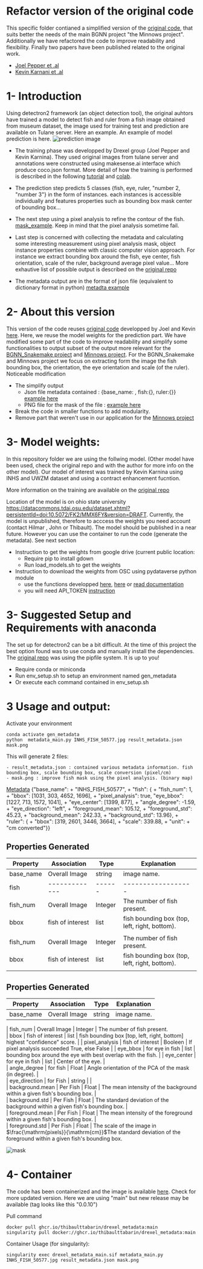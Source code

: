 # Refactor version of the original code

This specific folder contianed a simplified version of the [original code](https://github.com/hdr-bgnn/drexel_metadata), that suits better the needs of the main BGNN project "the Minnows project".
Additionally we have refactored the code to improve readability and flexibility. Finally two papers have been published related to the original work.

+ [Joel Pepper et .al](https://ieeexplore.ieee.org/stamp/stamp.jsp?arnumber=9651834&casa_token=csQdLvi9K2cAAAAA:pMWSDHozeLugmFMNiMTChZiVf-6OjSl8zoouLyV_DRsPp_q3GvNL0Fvloe___GbaMRSiPA&tag=1)
+ [Kevin Karnani et  .al](https://assets.researchsquare.com/files/rs-1506561/v1_covered.pdf?c=1651071974)


# 1- Introduction

Using detectron2 framework (an object detection tool), the original auhtors have trained a model to detect fish and ruler from a fish image obtained from museum dataset, the image used for training test and prediction are available on Tulane server. Here an example. An example of model prediction is here. 
![prediction image](https://github.com/thibaulttabarin/drexel_metadata/blob/main/gen_metadata_mini/image_test/prediction_50577.jpg)

- The training phase was developped by Drexel group (Joel Pepper and Kevin Karnina). They used original images from tulane server and annotations were constructed using makesense.ai interface which produce coco.json format. More detail of how the training is performed is described in the following [tutorial](https://detectron2.readthedocs.io/en/latest/tutorials/getting_started.html) and [colab](https://colab.research.google.com/drive/16jcaJoc6bCFAQ96jDe2HwtXj7BMD_-m5).
    
- The prediction step predicts 5 classes {fish, eye, ruler, "number 2, "number 3"} in the form of instances. each instances is accessible individually and features properties such as bounding box mask center of bounding box... 
    
- The next step using a pixel analysis to refine the contour of the fish. [mask_example](https://github.com/thibaulttabarin/drexel_metadata/blob/main/gen_metadata_mini/image_test/mask_50577.png). Keep in mind that the pixel analysis sometime fail.
- Last step is concerned with collecting the metadata and calculating some interesting measurement using pixel analysis mask, object instance properties combine with classic computer vision approach. For instance we extract bounding box around the fish, eye center, fish orientation, scale of the ruler, background average pixel value... More exhautive list of possible output is described on the [original repo](https://github.com/hdr-bgnn/drexel_metadata)

- The metadata output are in the format of json file (equivalent to dictionary format in python) [metadta example](https://github.com/thibaulttabarin/drexel_metadata/blob/main/gen_metadata_mini/image_test/metadata_50577.json)

# 2- About this version

This version of the code reuses [original code](https://github.com/hdr-bgnn/drexel_metadata) developped by Joel and Kevin [here](https://github.com/hdr-bgnn/drexel_metadata). Here, we reuse the model weights for the prediction part. We have modified some part of the code to improve readability and simplify some functionalities to output subset of the output more relevant for the [BGNN_Snakemake project](https://github.com/hdr-bgnn/BGNN_Snakemake) and [Minnows project](https://github.com/hdr-bgnn/Minnow_Traits). For the BGNN_Snakemake and Minnows project we focus on extracting form the image the fish bounding box, the orientation, the eye orientation and scale (of the ruler). Noticeable modification
+ The simplify output
    - Json file metadata contained : {base_name: , fish:{}, ruler:{}} [example here](https://github.com/thibaulttabarin/drexel_metadata/blob/main/gen_metadata_mini/image_test/metadata_50577.json)
    - PNG file for the mask of the file : [example here](https://github.com/thibaulttabarin/drexel_metadata/blob/main/gen_metadata_mini/image_test/mask_50577.png)
+ Break the code in smaller functions to add modularity.
+ Remove part that weren't use in our application for the [Minnows project](https://github.com/hdr-bgnn/Minnow_Traits) 


# 3- Model weights: 

In this repository folder we are using the follwing model. (Other model have been used, check the original repo and with the author for more info on the other model).  Our model of interest was trained by Kevin Karnina using INHS and UWZM dataset and using a contract enhancement fucntion.

More information on the training are available on the [original repo](https://github.com/hdr-bgnn/drexel_metadata)

Location of the model is on ohio state university https://datacommons.tdai.osu.edu/dataset.xhtml?persistentId=doi:10.5072/FK2/MMX6FY&version=DRAFT. Currently, the model is unpublished, therefore to acccess the weights you need account (contact Hilmar , John or Thibault). The model should be published in a near future. However you can use the container to run the code (generate the metadata). See next section
+ Instruction to get the weights from google drive (current public location:
   - Require pip to install gdown
   - Run load_models.sh to get the weights
+ Instruction to download the weights from OSC using pydataverse python module
    + use the functions developped [here](https://github.com/thibaulttabarin/drexel_metadata/blob/main/gen_metadata_mini/scripts/dataverse_download.py), [here](https://github.com/johnbradley/BGNN-trait-segmentation/commit/c6aa67663694557136e0573cff2b0072d5645143) or [read documentation](https://pydataverse.readthedocs.io/en/latest/)
    + you will need API_TOKEN [instruction](https://guides.dataverse.org/en/latest/api/auth.html) 

# 3- Suggested Setup and Requirements with anaconda 

The set up for detectron2 can be a bit difficult. At the time of this project the best option found was to use conda and manually install the dependencies. The [original repo](https://github.com/hdr-bgnn/drexel_metadata/blob/main/Pipfile) was using the pipfile system. It is up to you! 

   - Require conda or miniconda
   - Run env_setup.sh to setup an environment named gen_metadata
   - Or execute each command contained in env_setup.sh
   
# 3 Usage and output: 

Activate your environment  
```
conda activate gen_metadata
python  metadata_main.py INHS_FISH_50577.jpg result_metadata.json mask.png
```

This will generate 2 files:

    - result_metadata.json : contained various metadata information. fish bounding box, scale bounding box, scale conversion (pixel/cm)
    - mask.png : improve fish mask using the pixel analysis. (binary map)
    
[Metadata](https://github.com/thibaulttabarin/drexel_metadata/blob/main/gen_metadata_mini/image_test/metadata_50577.json)
{"base_name": + "INHS_FISH_50577", 
              + "fish": {
                      + "fish_num": 1, 
                      + "bbox": [1031, 303, 4652, 1696], 
                      + "pixel_analysis": true, "eye_bbox": [1227, 713, 1572, 1041], 
                      + "eye_center": [1399, 877], 
                      + "angle_degree": -1.59, 
                      + "eye_direction": "left", 
                      + "foreground_mean": 105.12, 
                      + "foreground_std": 45.23, 
                      + "background_mean": 242.33, 
                      + "background_std": 13.96}, 
               + "ruler": {
                      + "bbox": [319, 2601, 3446, 3664], 
                      + "scale": 339.88, 
                      + "unit": 
                      + "cm converted"}}

## Properties Generated

| **Property**            | **Association** | **Type** | **Explanation**                                                                                                                                   |
|----------------------------------|--------------------------|-------------------|-------------------------------------------------------------------------------------------------------------------------------------------------------------|
| base\_name              | Overall Image            | string           | image name.                                                                                                                     |
| fish                    | -------------            | ------           | ------------------                                                                                                                      |
| fish\_num               | Overall Image            | Integer          | The number of fish present.                                                                                                                      |
| bbox                    | fish of interest         | list             | fish bounding box (top, left, right, bottom). 
                                                         |
| fish\_num               | Overall Image            | Integer          | The number of fish present.                                                                                                                      |
| bbox                    | fish of interest         | list             | fish bounding box (top, left, right, bottom). 
                                                                             |                                                      
                                                                             
## Properties Generated

| **Property**            | **Association** | **Type** | **Explanation**                                                                                                                                   |
|----------------------------------|--------------------------|-------------------|-------------------------------------------------------------------------------------------------------------------------------------------------------------|
| base\_name              | Overall Image            | string           | image name.

| fish\_num               | Overall Image            | Integer           | The number of fish present.                                                                                                                               
| bbox                    | fish of interest         | list              | fish bounding box [top, left, right, bottom] highest "confidence" score.
|
| pixel_analysis          | fish of interest         | Booleen           | If pixel analysis succeeded True, else False
|
| eye_bbox                | for eye in fish          | list              | bounding box around the eye with best overlap with the fish.
|
| eye_center              | for eye in fish          | list              | Center of the eye.                                                              |                                                 
| angle_degree            | for fish                 | Float             | Angle orientation of the PCA of the mask (in degree).                |                                                                          
| eye_direction           | for Fish                 | string            |      |                                                                              
| background.mean         | Per Fish                 | Float             | The mean intensity of the background within a given fish's bounding box.       |                                                                             
| background.std          | Per Fish                 | Float             | The standard deviation of the background within a given fish's bounding box.    |                                                                            
| foreground.mean         | Per Fish                 | Float             | The mean intensity of the foreground within a given fish's bounding box.       |                                                                             
| foreground.std          | Per Fish                 | Float             | The scale of the image in $\frac{\mathrm{pixels}}{\mathrm{cm}}$The standard deviation of the foreground within a given fish's bounding box.                                                                                


![mask](https://github.com/thibaulttabarin/drexel_metadata/blob/main/gen_metadata_mini/image_test/mask_50577.png)

# 4- Container

The code has been containerized and the image is available [here](https://github.com/thibaulttabarin/drexel_metadata/pkgs/container/drexel_metadata). Check for more updated version. Here we are using "main" but new release may be available (tag looks like this "0.0.10")

Pull command
```
docker pull ghcr.io/thibaulttabarin/drexel_metadata:main
singularity pull docker://ghcr.io/thibaulttabarin/drexel_metadata:main
```

Container Usage (for singularity):
```
singularity exec drexel_metadata_main.sif metadata_main.py INHS_FISH_50577.jpg result_metadata.json mask.png
``` 
